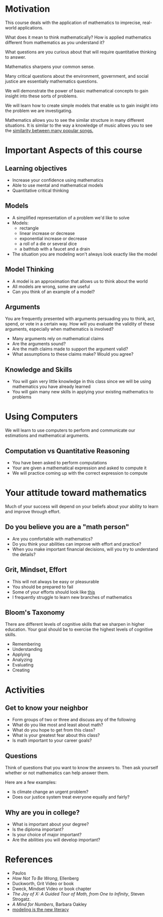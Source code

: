 # Motivation

This course deals with the application of mathematics to imprecise,
real-world applications.

What does it mean to think mathematically?  How is applied mathematics
different from mathematics as you understand it?

What questions are you curious about that will require quantitative
thinking to answer.

Mathematics sharpens your common sense.

Many critical questions about the environment, government, and social
justice are essentially mathematics questions.

We will demonstrate the power of basic mathematical concepts to gain
insight into these sorts of problems.

We will learn how to create simple models that enable us to gain insight
into the problem we are investigating.

Mathematics allows you to see the similar structure in many different
situations.  It is similar to the way a knowledge of music allows you to
see the
[similarity between many popular
songs.](https://www.youtube.com/watch?v=QpB_40hYjXU)

# Important Aspects of this course

## Learning objectives

- Increase your confidence using mathematics
- Able to use mental and mathematical models
- Quantitative critical thinking

## Models

- A simplified representation of a problem we'd like to solve
- Models:
    - rectangle
    - linear increase or decrease
    - exponential increase or decrease
    - a roll of a die or several dice
    - a bathtub with a faucet and a drain
- The situation you are modeling won't always look exactly like the
    model

## Model Thinking

- A model is an approximation that allows us to think about the world
- All models are wrong, some are useful
- Can you think of an example of a model?

## Arguments

You are frequently presented with arguments persuading you to think,
act, spend, or vote in a certain way.  How will you evaluate the
validity of these arguments, especially when mathematics is involved?

- Many arguments rely on mathematical claims
- Are the arguments sound?
- Are the math claims made to support the argument valid?
- What assumptions to these claims make?  Would you agree?

## Knowledge and Skills

- You will gain very little knowledge in this class since we will be
    using mathematics you have already learned
- You will gain many new skills in applying your existing mathematics to
    problems

# Using Computers

We will learn to use computers to perform and communicate our
estimations and mathematical arguments.

## Computation vs Quantitative Reasoning

- You have been asked to perform computations
- Your are given a mathematical expression and asked to compute it
- We will practice coming up with the correct expression to compute

# Your attitude toward mathematics

Much of your success will depend on your beliefs about your ability to
learn and improve through effort.

## Do you believe you are a "math person"

- Are you comfortable with mathematics?
- Do you think your abilities can improve with effort and practice?
- When you make important financial decisions, will you try to
    understand the details?

## Grit, Mindset, Effort

- This will not always be easy or pleasurable
- You should be prepared to fail
- Some of your efforts should look like [this](https://t.co/gpISMANVMz)
- I frequently struggle to learn new branches of mathematics

## Bloom's Taxonomy

There are different levels of cognitive skills that we sharpen in higher
education.  Your goal should be to exercise the highest levels of
cognitive skills.

- Remembering
- Understanding
- Applying
- Analyzing
- Evaluating
- Creating

# Activities

## Get to know your neighbor
- Form groups of two or three and discuss any of the following
- What do you like most and least about math?
- What do you hope to get from this class?
- What is your greatest fear about this class?
- Is math important to your career goals?
<!-- now introduce your neighbor to the class -->

## Questions

Think of questions that you want to know the answers to.  Then ask
yourself whether or not mathematics can help answer them.

Here are a few examples:

- Is climate change an urgent problem?
- Does our justice system treat everyone equally and fairly?

## Why are you in college?

- What is important about your degree?
- Is the diploma important?
- Is your choice of major important?
- Are the abilities you will develop important?

# References

- Paulos
- *How Not To Be Wrong*, Ellenberg
- Duckworth, Grit Video or book
- Dweck, Mindset Video or book chapter
- *The Joy of X: A Guided Tour of Math, from One to Infinity*, Steven Strogatz.
- *A Mind for Numbers*, Barbara Oakley
- [modeling is the new literacy](http://www.chris-granger.com/2015/01/26/coding-is-not-the-new-literacy/)

